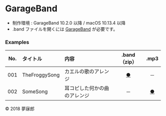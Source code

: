 # GarageBand

* 制作環境 : GarageBand 10.2.0 以降 / macOS 10.13.4 以降
* .band ファイルを開くには [GarageBand](https://www.apple.com/jp/mac/garageband/) が必要です。  

### <b>Examples</b>

|No.|タイトル|内容|.band（zip）|.mp3|
|:--:|:--|:--|:--:|:--:|
|001|TheFroggySong|カエルの歌のアレンジ|[●](https://mubirou.github.io/GarageBand/band/001_TheFroggySong.band.zip)|－|
|002|SomeSong|耳コピした何かの曲のアレンジ|－|[●](https://mubirou.github.io/GarageBand/mp3/002_SomeSong.mp3)|

© 2018 夢寐郎